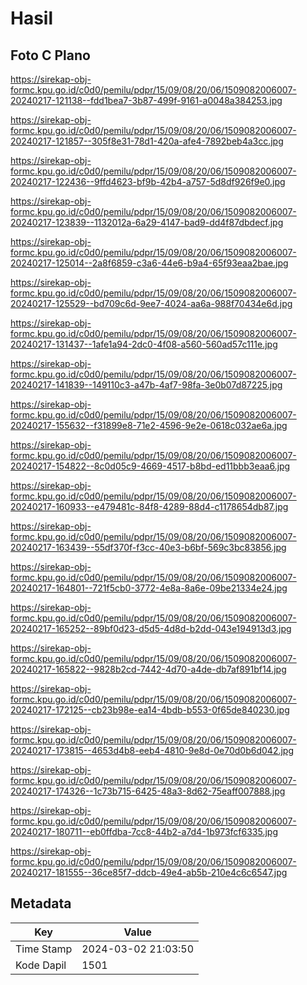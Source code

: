 # Hasil

## Foto C Plano

https://sirekap-obj-formc.kpu.go.id/c0d0/pemilu/pdpr/15/09/08/20/06/1509082006007-20240217-121138--fdd1bea7-3b87-499f-9161-a0048a384253.jpg

https://sirekap-obj-formc.kpu.go.id/c0d0/pemilu/pdpr/15/09/08/20/06/1509082006007-20240217-121857--305f8e31-78d1-420a-afe4-7892beb4a3cc.jpg

https://sirekap-obj-formc.kpu.go.id/c0d0/pemilu/pdpr/15/09/08/20/06/1509082006007-20240217-122436--9ffd4623-bf9b-42b4-a757-5d8df926f9e0.jpg

https://sirekap-obj-formc.kpu.go.id/c0d0/pemilu/pdpr/15/09/08/20/06/1509082006007-20240217-123839--1132012a-6a29-4147-bad9-dd4f87dbdecf.jpg

https://sirekap-obj-formc.kpu.go.id/c0d0/pemilu/pdpr/15/09/08/20/06/1509082006007-20240217-125014--2a8f6859-c3a6-44e6-b9a4-65f93eaa2bae.jpg

https://sirekap-obj-formc.kpu.go.id/c0d0/pemilu/pdpr/15/09/08/20/06/1509082006007-20240217-125529--bd709c6d-9ee7-4024-aa6a-988f70434e6d.jpg

https://sirekap-obj-formc.kpu.go.id/c0d0/pemilu/pdpr/15/09/08/20/06/1509082006007-20240217-131437--1afe1a94-2dc0-4f08-a560-560ad57c111e.jpg

https://sirekap-obj-formc.kpu.go.id/c0d0/pemilu/pdpr/15/09/08/20/06/1509082006007-20240217-141839--149110c3-a47b-4af7-98fa-3e0b07d87225.jpg

https://sirekap-obj-formc.kpu.go.id/c0d0/pemilu/pdpr/15/09/08/20/06/1509082006007-20240217-155632--f31899e8-71e2-4596-9e2e-0618c032ae6a.jpg

https://sirekap-obj-formc.kpu.go.id/c0d0/pemilu/pdpr/15/09/08/20/06/1509082006007-20240217-154822--8c0d05c9-4669-4517-b8bd-ed11bbb3eaa6.jpg

https://sirekap-obj-formc.kpu.go.id/c0d0/pemilu/pdpr/15/09/08/20/06/1509082006007-20240217-160933--e479481c-84f8-4289-88d4-c1178654db87.jpg

https://sirekap-obj-formc.kpu.go.id/c0d0/pemilu/pdpr/15/09/08/20/06/1509082006007-20240217-163439--55df370f-f3cc-40e3-b6bf-569c3bc83856.jpg

https://sirekap-obj-formc.kpu.go.id/c0d0/pemilu/pdpr/15/09/08/20/06/1509082006007-20240217-164801--721f5cb0-3772-4e8a-8a6e-09be21334e24.jpg

https://sirekap-obj-formc.kpu.go.id/c0d0/pemilu/pdpr/15/09/08/20/06/1509082006007-20240217-165252--89bf0d23-d5d5-4d8d-b2dd-043e194913d3.jpg

https://sirekap-obj-formc.kpu.go.id/c0d0/pemilu/pdpr/15/09/08/20/06/1509082006007-20240217-165822--9828b2cd-7442-4d70-a4de-db7af891bf14.jpg

https://sirekap-obj-formc.kpu.go.id/c0d0/pemilu/pdpr/15/09/08/20/06/1509082006007-20240217-172125--cb23b98e-ea14-4bdb-b553-0f65de840230.jpg

https://sirekap-obj-formc.kpu.go.id/c0d0/pemilu/pdpr/15/09/08/20/06/1509082006007-20240217-173815--4653d4b8-eeb4-4810-9e8d-0e70d0b6d042.jpg

https://sirekap-obj-formc.kpu.go.id/c0d0/pemilu/pdpr/15/09/08/20/06/1509082006007-20240217-174326--1c73b715-6425-48a3-8d62-75eaff007888.jpg

https://sirekap-obj-formc.kpu.go.id/c0d0/pemilu/pdpr/15/09/08/20/06/1509082006007-20240217-180711--eb0ffdba-7cc8-44b2-a7d4-1b973fcf6335.jpg

https://sirekap-obj-formc.kpu.go.id/c0d0/pemilu/pdpr/15/09/08/20/06/1509082006007-20240217-181555--36ce85f7-ddcb-49e4-ab5b-210e4c6c6547.jpg


## Metadata

| Key        | Value               |
| ---------- | ------------------- |
| Time Stamp | 2024-03-02 21:03:50 |
| Kode Dapil | 1501                |



